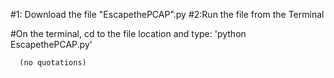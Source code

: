
#1: Download the file "EscapethePCAP".py
#2:Run the file from the Terminal

  #On the terminal, cd to the file location and type:
      'python EscapethePCAP.py'

      (no quotations)

